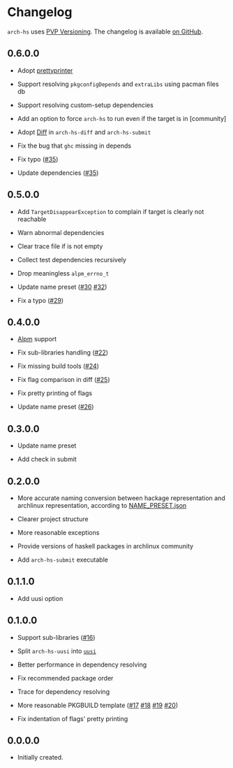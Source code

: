# Changelog

`arch-hs` uses [PVP Versioning][1].
The changelog is available [on GitHub][2].

## 0.6.0.0

* Adopt [prettyprinter](https://hackage.haskell.org/package/prettyprinter)

* Support resolving `pkgconfigDepends` and `extraLibs` using pacman files db

* Support resolving custom-setup dependencies

* Add an option to force `arch-hs` to run even if the target is in [community] 

* Adopt [Diff](https://hackage.haskell.org/package/Diff) in `arch-hs-diff` and `arch-hs-submit`

* Fix the bug that `ghc` missing in depends

* Fix typo ([#35](https://github.com/berberman/arch-hs/pull/35))

* Update dependencies ([#35](https://github.com/berberman/arch-hs/pull/34))

## 0.5.0.0

* Add `TargetDisappearException` to complain if target is clearly not reachable

* Warn abnormal dependencies

* Clear trace file if is not empty

* Collect test dependencies recursively

* Drop meaningless `alpm_errno_t`

* Update name preset ([#30](https://github.com/berberman/arch-hs/pull/30) [#32](https://github.com/berberman/arch-hs/pull/32))

* Fix a typo ([#29](https://github.com/berberman/arch-hs/pull/29))

## 0.4.0.0

* [Alpm](https://www.archlinux.org/pacman/libalpm.3.html) support

* Fix sub-libraries handling ([#22](https://github.com/berberman/arch-hs/issues/22))

* Fix missing build tools ([#24](https://github.com/berberman/arch-hs/issues/24))

* Fix flag comparison in diff ([#25](https://github.com/berberman/arch-hs/issues/25))

* Fix pretty printing of flags

* Update name preset ([#26](https://github.com/berberman/arch-hs/pull/26))

## 0.3.0.0

* Update name preset

* Add check in submit

## 0.2.0.0

* More accurate naming conversion between hackage representation and archlinux representation, according to [NAME_PRESET.json](https://github.com/berberman/arch-hs/blob/master/data/NAME_PRESET.json)

* Clearer project structure

* More reasonable exceptions

* Provide versions of haskell packages in archlinux community

* Add `arch-hs-submit` executable

## 0.1.1.0

* Add uusi option

## 0.1.0.0

* Support sub-libraries ([#16](https://github.com/berberman/arch-hs/issues/16))

* Split `arch-hs-uusi` into [`uusi`](https://github.com/berberman/uusi)

* Better performance in dependency resolving

* Fix recommended package order

* Trace for dependency resolving

* More reasonable PKGBUILD template ([#17](https://github.com/berberman/arch-hs/issues/16) [#18](https://github.com/berberman/arch-hs/issues/16) [#19](https://github.com/berberman/arch-hs/issues/16) [#20](https://github.com/berberman/arch-hs/issues/16))

* Fix indentation of flags' pretty printing

## 0.0.0.0

* Initially created.

[1]: https://pvp.haskell.org
[2]: https://github.com/berberman/arch-hs/releases
